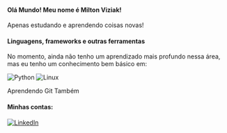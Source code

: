 #### Olá Mundo! Meu nome é Milton Viziak!

Apenas estudando e aprendendo coisas novas!

#### Linguagens, frameworks e outras ferramentas

No momento, ainda não tenho um aprendizado mais profundo nessa área, mas eu tenho um conhecimento bem básico em:

![Python]()
![Linux]()

Aprendendo Git Também 

#### Minhas contas:


[![LinkedIn]()](https://www.linkedin.com/in/milton-viziak-91369314/)






